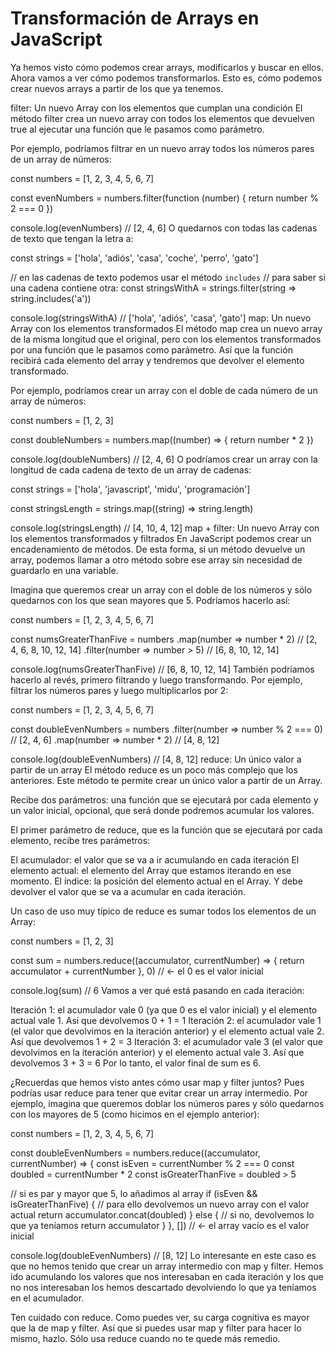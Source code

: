 # Transformación de Arrays en JavaScript

Ya hemos visto cómo podemos crear arrays, modificarlos y buscar en ellos. Ahora vamos a ver cómo podemos transformarlos. Esto es, cómo podemos crear nuevos arrays a partir de los que ya tenemos.

filter: Un nuevo Array con los elementos que cumplan una condición
El método filter crea un nuevo array con todos los elementos que devuelven true al ejecutar una función que le pasamos como parámetro.

Por ejemplo, podríamos filtrar en un nuevo array todos los números pares de un array de números:

const numbers = [1, 2, 3, 4, 5, 6, 7]

const evenNumbers = numbers.filter(function (number) {
  return number % 2 === 0
})

console.log(evenNumbers) // [2, 4, 6]
O quedarnos con todas las cadenas de texto que tengan la letra a:

const strings = ['hola', 'adiós', 'casa', 'coche', 'perro', 'gato']

// en las cadenas de texto podemos usar el método `includes`
// para saber si una cadena contiene otra:
const stringsWithA = strings.filter(string => string.includes('a'))

console.log(stringsWithA) // ['hola', 'adiós', 'casa', 'gato']
map: Un nuevo Array con los elementos transformados
El método map crea un nuevo array de la misma longitud que el original, pero con los elementos transformados por una función que le pasamos como parámetro. Así que la función recibirá cada elemento del array y tendremos que devolver el elemento transformado.

Por ejemplo, podríamos crear un array con el doble de cada número de un array de números:

const numbers = [1, 2, 3]

const doubleNumbers = numbers.map((number) => {
  return number * 2
})

console.log(doubleNumbers) // [2, 4, 6]
O podríamos crear un array con la longitud de cada cadena de texto de un array de cadenas:

const strings = ['hola', 'javascript', 'midu', 'programación']

const stringsLength = strings.map((string) => string.length)

console.log(stringsLength) // [4, 10, 4, 12]
map + filter: Un nuevo Array con los elementos transformados y filtrados
En JavaScript podemos crear un encadenamiento de métodos. De esta forma, si un método devuelve un array, podemos llamar a otro método sobre ese array sin necesidad de guardarlo en una variable.

Imagina que queremos crear un array con el doble de los números y sólo quedarnos con los que sean mayores que 5. Podríamos hacerlo así:

const numbers = [1, 2, 3, 4, 5, 6, 7]

const numsGreaterThanFive = numbers
  .map(number => number * 2) // [2, 4, 6, 8, 10, 12, 14]
  .filter(number => number > 5) // [6, 8, 10, 12, 14]

console.log(numsGreaterThanFive) // [6, 8, 10, 12, 14]
También podríamos hacerlo al revés, primero filtrando y luego transformando. Por ejemplo, filtrar los números pares y luego multiplicarlos por 2:

const numbers = [1, 2, 3, 4, 5, 6, 7]

const doubleEvenNumbers = numbers
  .filter(number => number % 2 === 0) // [2, 4, 6]
  .map(number => number * 2) // [4, 8, 12]

console.log(doubleEvenNumbers) // [4, 8, 12]
reduce: Un único valor a partir de un array
El método reduce es un poco más complejo que los anteriores. Este método te permite crear un único valor a partir de un Array.

Recibe dos parámetros: una función que se ejecutará por cada elemento y un valor inicial, opcional, que será donde podremos acumular los valores.

El primer parámetro de reduce, que es la función que se ejecutará por cada elemento, recibe tres parámetros:

El acumulador: el valor que se va a ir acumulando en cada iteración
El elemento actual: el elemento del Array que estamos iterando en ese momento.
El índice: la posición del elemento actual en el Array.
Y debe devolver el valor que se va a acumular en cada iteración.

Un caso de uso muy típico de reduce es sumar todos los elementos de un Array:

const numbers = [1, 2, 3]

const sum = numbers.reduce((accumulator, currentNumber) => {
  return accumulator + currentNumber
}, 0) // <- el 0 es el valor inicial

console.log(sum) // 6
Vamos a ver qué está pasando en cada iteración:

Iteración 1: el acumulador vale 0 (ya que 0 es el valor inicial) y el elemento actual vale 1. Así que devolvemos 0 + 1 = 1
Iteración 2: el acumulador vale 1 (el valor que devolvimos en la iteración anterior) y el elemento actual vale 2. Así que devolvemos 1 + 2 = 3
Iteración 3: el acumulador vale 3 (el valor que devolvimos en la iteración anterior) y el elemento actual vale 3. Así que devolvemos 3 + 3 = 6
Por lo tanto, el valor final de sum es 6.

¿Recuerdas que hemos visto antes cómo usar map y filter juntos? Pues podrías usar reduce para tener que evitar crear un array intermedio. Por ejemplo, imagina que queremos doblar los números pares y sólo quedarnos con los mayores de 5 (como hicimos en el ejemplo anterior):

const numbers = [1, 2, 3, 4, 5, 6, 7]

const doubleEvenNumbers = numbers.reduce((accumulator, currentNumber) => {
  const isEven = currentNumber % 2 === 0
  const doubled = currentNumber * 2
  const isGreaterThanFive = doubled > 5

  // si es par y mayor que 5, lo añadimos al array
  if (isEven && isGreaterThanFive) {
    // para ello devolvemos un nuevo array con el valor actual
    return accumulator.concat(doubled)
  } else {
    // si no, devolvemos lo que ya teníamos
    return accumulator
  }
}, []) // <- el array vacío es el valor inicial

console.log(doubleEvenNumbers) // [8, 12]
Lo interesante en este caso es que no hemos tenido que crear un array intermedio con map y filter. Hemos ido acumulando los valores que nos interesaban en cada iteración y los que no nos interesaban los hemos descartado devolviendo lo que ya teníamos en el acumulador.

Ten cuidado con reduce. Como puedes ver, su carga cognitiva es mayor que la de map y filter. Así que si puedes usar map y filter para hacer lo mismo, hazlo. Sólo usa reduce cuando no te quede más remedio.